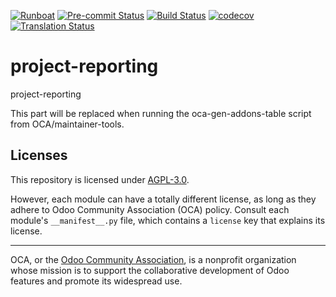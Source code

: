 
[![Runboat](https://img.shields.io/badge/runboat-Try%20me-875A7B.png)](https://runboat.odoo-community.org/builds?repo=OCA/project-reporting&target_branch=18.0)
[![Pre-commit Status](https://github.com/OCA/project-reporting/actions/workflows/pre-commit.yml/badge.svg?branch=18.0)](https://github.com/OCA/project-reporting/actions/workflows/pre-commit.yml?query=branch%3A18.0)
[![Build Status](https://github.com/OCA/project-reporting/actions/workflows/test.yml/badge.svg?branch=18.0)](https://github.com/OCA/project-reporting/actions/workflows/test.yml?query=branch%3A18.0)
[![codecov](https://codecov.io/gh/OCA/project-reporting/branch/18.0/graph/badge.svg)](https://codecov.io/gh/OCA/project-reporting)
[![Translation Status](https://translation.odoo-community.org/widgets/project-reporting-18-0/-/svg-badge.svg)](https://translation.odoo-community.org/engage/project-reporting-18-0/?utm_source=widget)

<!-- /!\ do not modify above this line -->

# project-reporting

project-reporting

<!-- /!\ do not modify below this line -->

<!-- prettier-ignore-start -->

[//]: # (addons)

This part will be replaced when running the oca-gen-addons-table script from OCA/maintainer-tools.

[//]: # (end addons)

<!-- prettier-ignore-end -->

## Licenses

This repository is licensed under [AGPL-3.0](LICENSE).

However, each module can have a totally different license, as long as they adhere to Odoo Community Association (OCA)
policy. Consult each module's `__manifest__.py` file, which contains a `license` key
that explains its license.

----
OCA, or the [Odoo Community Association](http://odoo-community.org/), is a nonprofit
organization whose mission is to support the collaborative development of Odoo features
and promote its widespread use.
